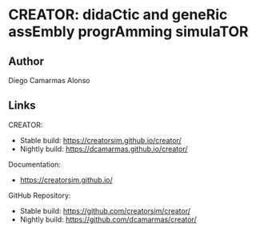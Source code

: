 # CREATOR: didaCtic and geneRic assEmbly progrAmming simulaTOR

## Author
Diego Camarmas Alonso

## Links
CREATOR:
   * Stable  build: https://creatorsim.github.io/creator/
   * Nightly build: https://dcamarmas.github.io/creator/

Documentation:
   * https://creatorsim.github.io/

GitHub Repository:
   * Stable  build: https://github.com/creatorsim/creator/
   * Nightly build: https://github.com/dcamarmas/creator/

